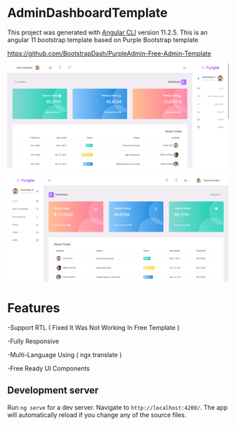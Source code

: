 # AdminDashboardTemplate

This project was generated with [Angular CLI](https://github.com/angular/angular-cli) version 11.2.5.
This is an angular 11 bootstrap template based on Purple Bootstrap template

https://github.com/BootstrapDash/PurpleAdmin-Free-Admin-Template

![Arabic](https://github.com/mhmoudalaskalany/AngularBootstrapAdminTemplate/blob/main/src/assets/images/dashboard/1.PNG)

![English](https://github.com/mhmoudalaskalany/AngularBootstrapAdminTemplate/blob/main/src/assets/images/dashboard/2.PNG)

# Features

-Support RTL ( Fixed It Was Not Working In Free Template )

-Fully Responsive

-Multi-Language Using ( ngx translate )

-Free Ready UI Components 

## Development server

Run `ng serve` for a dev server. Navigate to `http://localhost:4200/`. The app will automatically reload if you change any of the source files.




